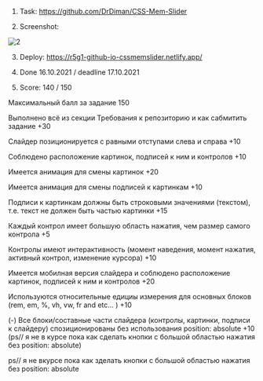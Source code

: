 1. Task: https://github.com/DrDiman/CSS-Mem-Slider

2. Screenshot:

![2](https://user-images.githubusercontent.com/71373383/137589292-a0cb0d29-a2ea-4f21-980a-89d4388b85fb.jpg)

3. Deploy: https://r5g1-github-io-cssmemslider.netlify.app/

4. Done 16.10.2021 / deadline 17.10.2021

5. Score: 140 / 150

Максимальный балл за задание 150

Выполнено всё из секции Требования к репозиторию и как сабмитить задание +30

Слайдер позиционируется с равными отступами слева и справа +10

Соблюдено расположение картинок, подписей к ним и контролов +10

Имеется анимация для смены картинок +20

Имеется анимация для смены подписей к картинкам +10

Подписи к картинкам должны быть строковыми значениями (текстом), т.е. текст не должен быть частью картинки +15

Каждый контрол имеет большую область нажатия, чем размер самого контрола +5

Контролы имеют интерактивность (момент наведения, момент нажатия, активный контрол, изменение курсора) +10

Имеется мобилная версия слайдера и соблюдено расположение картинок, подписей к ним и контролов +20

Используются относительные едициы измерения для основных блоков (rem, em, %, vh, vw, fr and etc... ) +10

(-) Все блоки/составные части слайдера (контролы, картинки, подписи к слайдеру) спозиционированы без использования position: absolute +10
(ps// я не в курсе пока как сделать кнопки с большой областью нажатия без position: absolute)

ps// я не вкурсе пока как зделать кнопки с большой областью нажатия без position: absolute
